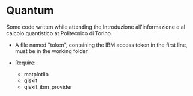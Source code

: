 # Quantum
Some code written while attending the Introduzione all'informazione e al calcolo quantistico at Politecnico di Torino.

* A file named "token", containing the IBM access token in the first line, must be in the working folder

* Require:
	* matplotlib
	* qiskit
	* qiskit_ibm_provider
